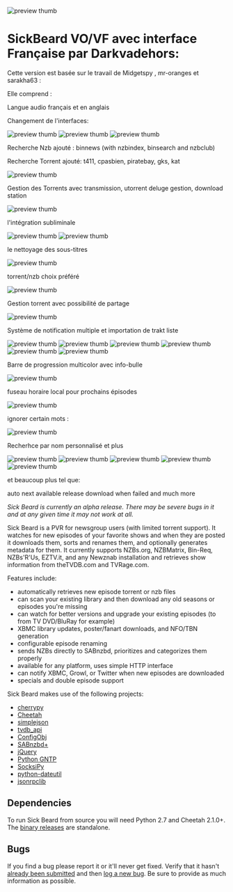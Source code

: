 ![preview thumb](http://i.imgur.com/OeXSAkU.png)

SickBeard VO/VF avec interface Française par Darkvadehors:
=====

Cette version est basée sur le travail de Midgetspy , mr-oranges et sarakha63 :

Elle comprend :

Langue audio français et en anglais

Changement de l'interfaces:

![preview thumb](http://i.imgur.com/C6TPDCT.png)
![preview thumb](http://i.imgur.com/2nFcEbZ.png)
![preview thumb](http://i.imgur.com/YvAepaA.png)

Recherche Nzb ajouté : binnews (with nzbindex, binsearch and nzbclub)

Recherche Torrent ajouté: t411, cpasbien, piratebay, gks, kat

![preview thumb](http://i.imgur.com/swc1lvx.png)

Gestion des Torrents avec transmission, utorrent deluge gestion, download station

![preview thumb](http://i.imgur.com/K2DoPND.png)

l'intégration subliminale

![preview thumb](http://i.imgur.com/plSD7lP.png)
![preview thumb](http://i.imgur.com/P2yTfpx.png)

le nettoyage des sous-titres

![preview thumb](http://i.imgur.com/5kG6d10.png)

torrent/nzb choix préféré

![preview thumb](http://i.imgur.com/1s7n4Lu.png)

Gestion torrent avec possibilité de partage

![preview thumb](http://i.imgur.com/NDKNgLT.png)

Système de notification multiple et importation de trakt liste

![preview thumb](http://i.imgur.com/xq3G3UI.png)
![preview thumb](http://i.imgur.com/MMtLuzm.png)
![preview thumb](http://i.imgur.com/N24lVgk.png)
![preview thumb](http://i.imgur.com/zEWzsJJ.png)
![preview thumb](http://i.imgur.com/u6GGX5P.png)
![preview thumb](http://i.imgur.com/uz5Ru1a.png)

Barre de progression multicolor avec info-bulle

![preview thumb](http://i.imgur.com/IfrAr7b.jpg)

fuseau horaire local pour prochains épisodes

![preview thumb](http://i.imgur.com/gbQepiV.jpg)

ignorer  certain mots :

![preview thumb](http://i.imgur.com/bnkTqbY.png)

Recherhce par nom personnalisé et plus

![preview thumb](http://i.imgur.com/tSAvGcJ.png)
![preview thumb](http://i.imgur.com/5X3Vm5Y.png)
![preview thumb](http://i.imgur.com/axshXXM.png)
![preview thumb](http://i.imgur.com/ukrXA4C.png)
![preview thumb](http://i.imgur.com/ZTOCiRi.png)

et beaucoup plus tel que:

auto next available release download when failed
and much more

*Sick Beard is currently an alpha release. There may be severe bugs in it and at any given time it may not work at all.*

Sick Beard is a PVR for newsgroup users (with limited torrent support). It watches for new episodes of your favorite shows and when they are posted it downloads them, sorts and renames them, and optionally generates metadata for them. It currently supports NZBs.org, NZBMatrix, Bin-Req, NZBs'R'Us, EZTV.it, and any Newznab installation and retrieves show information from theTVDB.com and TVRage.com.

Features include:

* automatically retrieves new episode torrent or nzb files
* can scan your existing library and then download any old seasons or episodes you're missing
* can watch for better versions and upgrade your existing episodes (to from TV DVD/BluRay for example)
* XBMC library updates, poster/fanart downloads, and NFO/TBN generation
* configurable episode renaming
* sends NZBs directly to SABnzbd, prioritizes and categorizes them properly
* available for any platform, uses simple HTTP interface
* can notify XBMC, Growl, or Twitter when new episodes are downloaded
* specials and double episode support


Sick Beard makes use of the following projects:

* [cherrypy][cherrypy]
* [Cheetah][cheetah]
* [simplejson][simplejson]
* [tvdb_api][tvdb_api]
* [ConfigObj][configobj]
* [SABnzbd+][sabnzbd]
* [jQuery][jquery]
* [Python GNTP][pythongntp]
* [SocksiPy][socks]
* [python-dateutil][dateutil]
* [jsonrpclib][jsonrpclib]

## Dependencies

To run Sick Beard from source you will need Python 2.7 and Cheetah 2.1.0+. The [binary releases][googledownloads] are standalone.

## Bugs

If you find a bug please report it or it'll never get fixed. Verify that it hasn't [already been submitted][googleissues] and then [log a new bug][googlenewissue]. Be sure to provide as much information as possible.

[cherrypy]: http://www.cherrypy.org
[cheetah]: http://www.cheetahtemplate.org/
[simplejson]: http://code.google.com/p/simplejson/ 
[tvdb_api]: http://github.com/dbr/tvdb_api
[configobj]: http://www.voidspace.org.uk/python/configobj.html
[sabnzbd]: http://www.sabnzbd.org/
[jquery]: http://jquery.com
[pythongntp]: http://github.com/kfdm/gntp
[socks]: http://code.google.com/p/socksipy-branch/
[dateutil]: http://labix.org/python-dateutil
[googledownloads]: http://code.google.com/p/sickbeard/downloads/list
[googleissues]: http://code.google.com/p/sickbeard/issues/list
[googlenewissue]: http://code.google.com/p/sickbeard/issues/entry
[jsonrpclib]: https://github.com/joshmarshall/jsonrpclib

